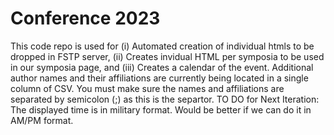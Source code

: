 # Conference 2023
This code repo is used for (i) Automated creation of individual htmls to be dropped in FSTP server, (ii) Creates invidual HTML per symposia to be used in our symposia page, and (iii) Creates a calendar of the event.
Additional author names and their affiliations are currently being located in a single column of CSV. You must make sure the names and affiliations are separated by semicolon (;) as this is the separtor.
TO DO for Next Iteration:
The displayed time is in military format. Would be better if we can do it in AM/PM format. 
